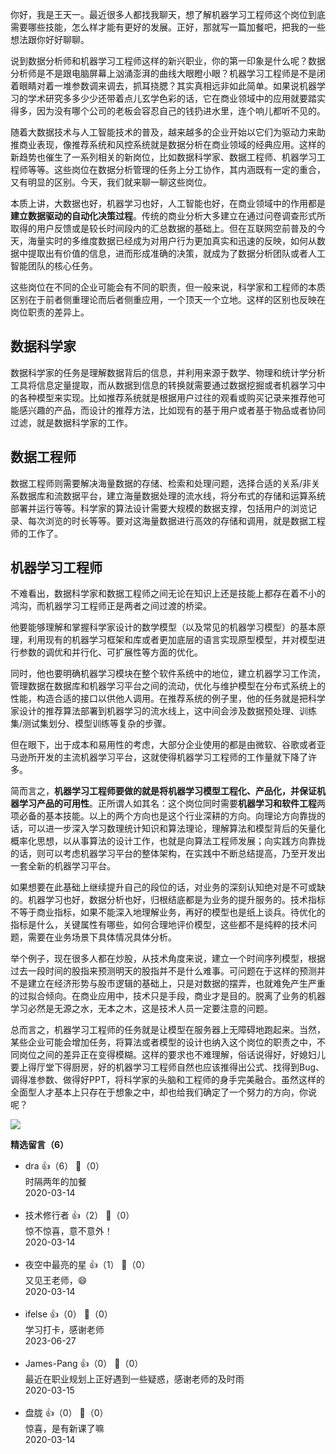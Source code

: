 你好，我是王天一。最近很多人都找我聊天，想了解机器学习工程师这个岗位到底需要哪些技能，怎么样才能有更好的发展。正好，那就写一篇加餐吧，把我的一些想法跟你好好聊聊。

说到数据分析师和机器学习工程师这样的新兴职业，你的第一印象是什么呢？数据分析师是不是跟电脑屏幕上汹涌澎湃的曲线大眼瞪小眼？机器学习工程师是不是闭着眼睛对着一堆参数调来调去，抓耳挠腮？其实真相远非如此简单。如果说机器学习的学术研究多多少少还带着点儿玄学色彩的话，它在商业领域中的应用就要踏实得多，因为没有哪个公司的老板会容忍自己的钱扔进水里，连个响儿都听不见的。

随着大数据技术与人工智能技术的普及，越来越多的企业开始以它们为驱动力来助推商业表现，像推荐系统和风控系统就是数据分析在商业领域的经典应用。这样的新趋势也催生了一系列相关的新岗位，比如数据科学家、数据工程师、机器学习工程师等等。这些岗位在数据分析管理的任务上分工协作，其内涵既有一定的重合，又有明显的区别。今天，我们就来聊一聊这些岗位。

本质上讲，大数据也好，机器学习也好，人工智能也好，在商业领域中的作用都是**建立数据驱动的自动化决策过程**。传统的商业分析大多建立在通过问卷调查形式所取得的用户反馈或是较长时间段内的汇总数据的基础上。但在互联网空前普及的今天，海量实时的多维度数据已经成为对用户行为更加真实和迅速的反映，如何从数据中提取出有价值的信息，进而形成准确的决策，就成为了数据分析团队或者人工智能团队的核心任务。

这些岗位在不同的企业可能会有不同的职责，但一般来说，科学家和工程师的本质区别在于前者侧重理论而后者侧重应用，一个顶天一个立地。这样的区别也反映在岗位职责的差异上。

## 数据科学家

数据科学家的任务是理解数据背后的信息，并利用来源于数学、物理和统计学分析工具将信息定量提取，而从数据到信息的转换就需要通过数据挖掘或者机器学习中的各种模型来实现。比如推荐系统就是根据用户过往的观看或购买记录来推荐他可能感兴趣的产品，而设计的推荐方法，比如现有的基于用户或者基于物品或者协同过滤，就是数据科学家的工作。

## 数据工程师

数据工程师则需要解决海量数据的存储、检索和处理问题，选择合适的关系/非关系数据库和流数据平台，建立海量数据处理的流水线，将分布式的存储和运算系统部署并运行等等。科学家的算法设计需要大规模的数据支撑，包括用户的浏览记录、每次浏览的时长等等。要对这海量数据进行高效的存储和调用，就是数据工程师的工作了。

## 机器学习工程师

不难看出，数据科学家和数据工程师之间无论在知识上还是技能上都存在着不小的鸿沟，而机器学习工程师正是两者之间过渡的桥梁。

他要能够理解和掌握科学家设计的数学模型（以及常见的机器学习模型）的基本原理，利用现有的机器学习框架和库或者更加底层的语言实现原型模型，并对模型进行参数的调优和并行化、可扩展性等方面的优化。

同时，他也要明确机器学习模块在整个软件系统中的地位，建立机器学习工作流，管理数据在数据库和机器学习平台之间的流动，优化与维护模型在分布式系统上的性能，构造合适的接口以供他人调用。在推荐系统的例子里，他的任务就是把科学家设计的推荐算法部署到机器学习的流水线上，这中间会涉及数据预处理、训练集/测试集划分、模型训练等复杂的步骤。

但在眼下，出于成本和易用性的考虑，大部分企业使用的都是由微软、谷歌或者亚马逊所开发的主流机器学习平台，这就使得机器学习工程师的工作量就下降了许多。

简而言之，**机器学习工程师要做的就是将机器学习模型工程化、产品化，并保证机器学习产品的可用性**。正所谓人如其名：这个岗位同时需要**机器学习和软件工程**两项必备的基本技能。以上的两个方向也是这个行业深耕的方向。向理论方向靠拢的话，可以进一步深入学习数理统计知识和算法理论，理解算法和模型背后的矢量化概率化思想，以从事算法的设计工作，也就是向算法工程师发展；向实践方向靠拢的话，则可以考虑机器学习平台的整体架构，在实践中不断总结提高，乃至开发出一套全新的机器学习平台。

如果想要在此基础上继续提升自己的段位的话，对业务的深刻认知绝对是不可或缺的。机器学习也好，数据分析也好，归根结底都是为业务的提升服务的。技术指标不等于商业指标，如果不能深入地理解业务，再好的模型也是纸上谈兵。待优化的指标是什么，关键属性有哪些，如何合理地评价模型，这些都不是纯粹的技术问题，需要在业务场景下具体情况具体分析。

举个例子，现在很多人都在炒股，从技术角度来说，建立一个时间序列模型，根据过去一段时间的股指来预测明天的股指并不是什么难事。可问题在于这样的预测并不是建立在经济形势与股市逻辑的基础上，只是对数据的摆弄，也就难免产生严重的过拟合倾向。在商业应用中，技术只是手段，商业才是目的。脱离了业务的机器学习必然是无源之水，无本之木，这是技术人员一定要注意的问题。

总而言之，机器学习工程师的任务就是让模型在服务器上无障碍地跑起来。当然，某些企业可能会增加任务，将算法或者模型的设计也纳入这个岗位的职责之中，不同岗位之间的差异正在变得模糊。这样的要求也不难理解，俗话说得好，好媳妇儿要上得厅堂下得厨房，好的机器学习工程师自然也应该推得出公式、找得到Bug、调得准参数、做得好PPT，将科学家的头脑和工程师的身手完美融合。虽然这样的全面型人才基本上只存在于想象之中，却也给我们确定了一个努力的方向，你说呢？

![](https://static001.geekbang.org/resource/image/12/3c/1244c09f109026ad0fa99c41b873f13c.jpg?wh=1930%2A992)
<div><strong>精选留言（6）</strong></div><ul>
<li><span>dra</span> 👍（6） 💬（0）<div>时隔两年的加餐</div>2020-03-14</li><br/><li><span>技术修行者</span> 👍（2） 💬（0）<div>惊不惊喜，意不意外！</div>2020-03-14</li><br/><li><span>夜空中最亮的星</span> 👍（1） 💬（0）<div>又见王老师，😄</div>2020-03-14</li><br/><li><span>ifelse</span> 👍（0） 💬（0）<div>学习打卡，感谢老师</div>2023-06-27</li><br/><li><span>James-Pang</span> 👍（0） 💬（0）<div>最近在职业规划上正好遇到一些疑惑，感谢老师的及时雨</div>2020-03-15</li><br/><li><span>盘胧</span> 👍（0） 💬（0）<div>惊喜，是有新课了嘛</div>2020-03-14</li><br/>
</ul>